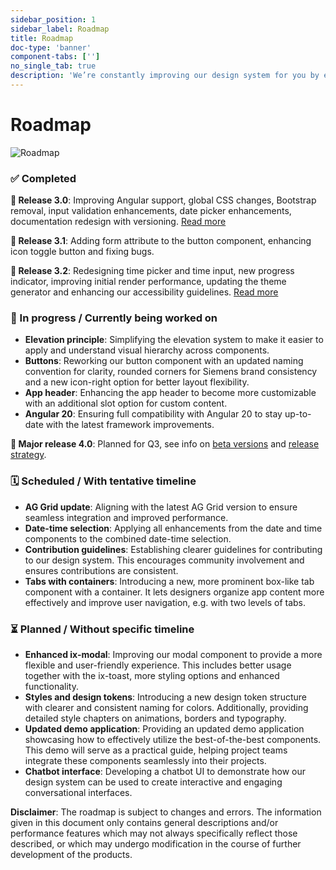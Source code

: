 ```yaml
---
sidebar_position: 1
sidebar_label: Roadmap
title: Roadmap
doc-type: 'banner'
component-tabs: ['']
no_single_tab: true
description: 'We’re constantly improving our design system for you by extending the component library, developing our user guidance and ensuring the system is reliable and easy to use. This is what’s happening next so you know what to expect from your Siemens Industrial Experience team.'
---
```


# Roadmap

![Roadmap](https://www.figma.com/design/wEptRgAezDU1z80Cn3eZ0o/iX-Documentation-illustrations?node-id=6344-311&t=xhNABAyFoqjz7A1d-4)

### ✅ Completed
**🔹 Release 3.0**: Improving Angular support, global CSS changes, Bootstrap removal, input validation enhancements, date picker enhancements, documentation redesign with versioning. [Read more](/blog/v3-alpha)

**🔹 Release 3.1**: Adding form attribute to the button component, enhancing icon toggle button and fixing bugs.

**🔹 Release 3.2**: Redesigning time picker and time input, new progress indicator, improving initial render performance, updating the theme generator and enhancing our accessibility guidelines. [Read more](/blog/2025/07/25/release-3-2)

### 🚧 In progress / Currently being worked on
- **Elevation principle**: Simplifying the elevation system to make it easier to apply and understand visual hierarchy across components.
- **Buttons**: Reworking our button component with an updated naming convention for clarity, rounded corners for Siemens brand consistency and a new icon-right option for better layout flexibility.
- **App header**: Enhancing the app header to become more customizable with an additional slot option for custom content.
- **Angular 20**: Ensuring full compatibility with Angular 20 to stay up-to-date with the latest framework improvements.

**🔹 Major release 4.0**: Planned for Q3, see info on [beta versions](changelog.md) and [release strategy](release-version.md).

### 🗓️ Scheduled / With tentative timeline
- **AG Grid update**: Aligning with the latest AG Grid version to ensure seamless integration and improved performance.
- **Date-time selection**: Applying all enhancements from the date and time components to the combined date-time selection.
- **Contribution guidelines**: Establishing clearer guidelines for contributing to our design system. This encourages community involvement and ensures contributions are consistent.
- **Tabs with containers**: Introducing a new, more prominent box-like tab component with a container. It lets designers organize app content more effectively and improve user navigation, e.g. with two levels of tabs.

### ⏳ Planned / Without specific timeline
- **Enhanced ix-modal**: Improving our modal component to provide a more flexible and user-friendly experience. This includes better usage together with the ix-toast, more styling options and enhanced functionality.
- **Styles and design tokens**: Introducing a new design token structure with clearer and consistent naming for colors. Additionally, providing detailed style chapters on animations, borders and typography.
- **Updated demo application**: Providing an updated demo application showcasing how to effectively utilize the best-of-the-best components. This demo will serve as a practical guide, helping project teams integrate these components seamlessly into their projects.
- **Chatbot interface**: Developing a chatbot UI to demonstrate how our design system can be used to create interactive and engaging conversational interfaces.

**Disclaimer**: The roadmap is subject to changes and errors. The information given in this document only contains general descriptions and/or performance features which may not always specifically reflect those described, or which may undergo modification in the course of further development of the products.
